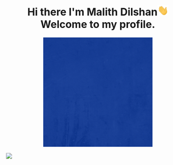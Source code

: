 

<div align="center"> 
 <h1>Hi there I'm Malith Dilshan<img src="https://raw.githubusercontent.com/ABSphreak/ABSphreak/master/gifs/Hi.gif" width="30px"> 
 <br/>
  Welcome to my profile.
 </h1>
 
</div>

<p align="center"> <img src="https://github.com/Malith-19/Malith-19/blob/main/A%20Story%20of%20Hope.gif" height="300" /> </p>

<p>
 <img src="https://img.shields.io/badge/Intrest-AI,%20    IoT,%20    ML-blue" />
</p>


 
